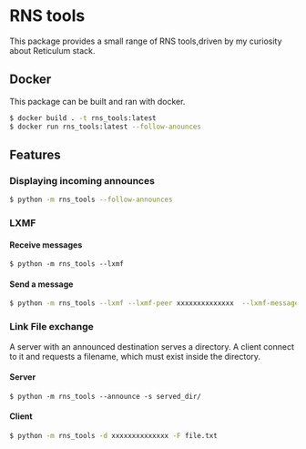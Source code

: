# RNS tools
This package provides a small range of RNS tools,driven by my curiosity about Reticulum stack.

## Docker
This package can be built and ran with docker.

```bash
$ docker build . -t rns_tools:latest
$ docker run rns_tools:latest --follow-anounces
```

## Features

### Displaying incoming announces

```bash
$ python -m rns_tools --follow-announces
```

### LXMF

#### Receive messages
```
$ python -m rns_tools --lxmf
```

#### Send a message 
```bash
$ python -m rns_tools --lxmf --lxmf-peer xxxxxxxxxxxxxx  --lxmf-message "test!"
```

### Link File exchange
A server with an announced destination serves a directory. A client connect to it and requests a filename, which must exist inside the directory.

#### Server
```bash$
$ python -m rns_tools --announce -s served_dir/
```

#### Client
```bash
$ python -m rns_tools -d xxxxxxxxxxxxxx -F file.txt
```

